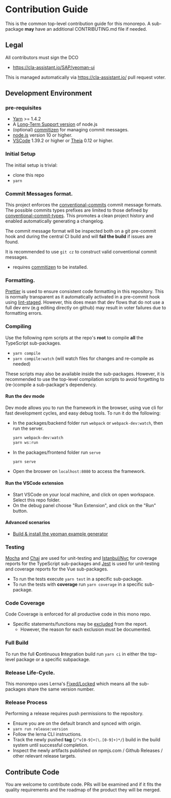 # Contribution Guide

This is the common top-level contribution guide for this monorepo.
A sub-package **may** have an additional CONTRIBUTING.md file if needed.

## Legal

All contributors must sign the DCO

- https://cla-assistant.io/SAP/yeoman-ui

This is managed automatically via https://cla-assistant.io/ pull request voter.

## Development Environment

### pre-requisites

- [Yarn](https://yarnpkg.com/lang/en/docs/install/) >= 1.4.2
- A [Long-Term Support version](https://nodejs.org/en/about/releases/) of node.js
- (optional) [commitizen](https://github.com/commitizen/cz-cli#installing-the-command-line-tool) for managing commit messages.
- [node.js](https://www.npmjs.com/package/node) version 10 or higher.
- [VSCode](https://code.visualstudio.com/) 1.39.2 or higher or [Theia](https://www.theia-ide.org/) 0.12 or higher.

### Initial Setup

The initial setup is trivial:

- clone this repo
- `yarn`

### Commit Messages format.

This project enforces the [conventional-commits][conventional_commits] commit message formats.
The possible commits types prefixes are limited to those defined by [conventional-commit-types][commit_types].
This promotes a clean project history and enabled automatically generating a changelog.

The commit message format will be inspected both on a git pre-commit hook
and during the central CI build and will **fail the build** if issues are found.

It is recommended to use `git cz` to construct valid conventional commit messages.

- requires [commitizen](https://github.com/commitizen/cz-cli#installing-the-command-line-tool) to be installed.

[commit_types]: https://github.com/commitizen/conventional-commit-types/blob/master/index.json
[conventional_commits]: https://www.conventionalcommits.org/en/v1.0.0/

### Formatting.

[Prettier](https://prettier.io/) is used to ensure consistent code formatting in this repository.
This is normally transparent as it automatically activated in a pre-commit hook using [lint-staged](https://github.com/okonet/lint-staged).
However, this does mean that dev flows that do not use a full dev env (e.g editing directly on github)
may result in voter failures due to formatting errors.

### Compiling

Use the following npm scripts at the repo's **root** to compile **all** the TypeScript sub-packages.

- `yarn compile`
- `yarn compile:watch` (will watch files for changes and re-compile as needed)

These scripts may also be available inside the sub-packages. However, it is recommended to
use the top-level compilation scripts to avoid forgetting to (re-)compile a sub-package's dependency.

#### Run the dev mode

Dev mode allows you to run the framework in the browser, using vue cli for fast development cycles, and easy debug tools.
To run it do the following:

- In the packages/backend folder run `webpack` or `webpack-dev:watch`, then run the server.
  ```bash
  yarn webpack-dev:watch
  yarn ws:run
  ```
- In the packages/frontend folder run `serve`
  ```bash
  yarn serve
  ```
- Open the broswer on `localhost:8080` to access the framework.

#### Run the VSCode extension

- Start VSCode on your local machine, and click on open workspace. Select this repo folder.
- On the debug panel choose "Run Extension", and click on the "Run" button.

#### Advanced scenarios

- [Build & install the yeoman example generator](packages/generator-foodq/README.md)

### Testing

[Mocha][mocha] and [Chai][chai] are used for unit-testing and [Istanbul/Nyc][istanbul] for coverage reports for the TypeScript sub-packages and [Jest][jest] is used for unit-testing and coverage reports for the Vue sub-packages.

[mocha]: https://mochajs.org/
[chai]: https://www.chaijs.com
[istanbul]: https://istanbul.js.org/
[jest]: https://jestjs.io/

- To run the tests execute `yarn test` in a specific sub-package.
- To run the tests with **coverage** run `yarn coverage` in a specific sub-package.

### Code Coverage

Code Coverage is enforced for all productive code in this mono repo.

- Specific statements/functions may be [excluded][ignore_coverage] from the report.
  - However, the reason for each exclusion must be documented.

[ignore_coverage]: https://github.com/gotwarlost/istanbul/blob/master/ignoring-code-for-coverage.md

### Full Build

To run the full **C**ontinuous **I**ntegration build run `yarn ci` in either the top-level package or a specific subpackage.

### Release Life-Cycle.

This monorepo uses Lerna's [Fixed/Locked][lerna-mode] which means all the sub-packages share the same version number.

[lerna-mode]: https://github.com/lerna/lerna#fixedlocked-mode-default

### Release Process

Performing a release requires push permissions to the repository.

- Ensure you are on the default branch and synced with origin.
- `yarn run release:version`
- Follow the lerna CLI instructions.
- Track the newly pushed **tag** (`/^v[0-9]+(\.[0-9]+)*/`) build in the build system
  until successful completion.
- Inspect the newly artifacts published on npmjs.com / Github Releases / other relevant release targets.

## Contribute Code

You are welcome to contribute code. PRs will be examined and if it fits the quality requirements and the roadmap of the product they will be merged.
